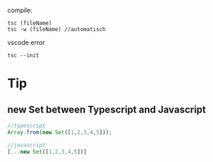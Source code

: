 compile: 
```
tsc (fileName)
tsc -w (fileName) //automatisch
```

vscode error
```
tsc --init
```



# Tip
## new Set between Typescript and Javascript
```ts
//typescript
Array.from(new Set([1,2,3,4,5]));
```

```javascript
//javascript
[...new Set([1,2,3,4,5])]
```